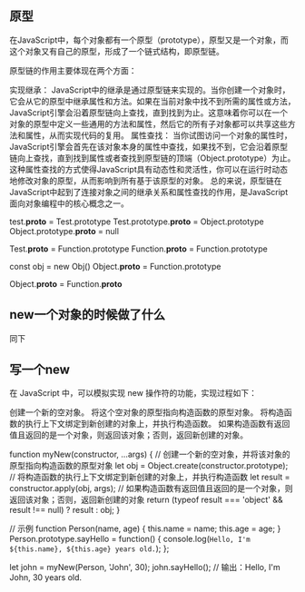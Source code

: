 ## 原型
在JavaScript中，每个对象都有一个原型（prototype），原型又是一个对象，而这个对象又有自己的原型，形成了一个链式结构，即原型链。

原型链的作用主要体现在两个方面：

实现继承： JavaScript中的继承是通过原型链来实现的。当你创建一个对象时，它会从它的原型中继承属性和方法。如果在当前对象中找不到所需的属性或方法，JavaScript引擎会沿着原型链向上查找，直到找到为止。这意味着你可以在一个对象的原型中定义一些通用的方法和属性，然后它的所有子对象都可以共享这些方法和属性，从而实现代码的复用。
属性查找： 当你试图访问一个对象的属性时，JavaScript引擎会首先在该对象本身的属性中查找，如果找不到，它会沿着原型链向上查找，直到找到属性或者查找到原型链的顶端（Object.prototype）为止。这种属性查找的方式使得JavaScript具有动态性和灵活性，你可以在运行时动态地修改对象的原型，从而影响到所有基于该原型的对象。
总的来说，原型链在JavaScript中起到了连接对象之间的继承关系和属性查找的作用，是JavaScript面向对象编程中的核心概念之一。

test.__proto__ = Test.prototype
Test.prototype.__proto__ = Object.prototype
Object.prototype.__proto__ = null

Test.__proto__ = Function.prototype
Function.__proto__ = Function.prototype

const obj = new Obj()
Object.__proto__ = Function.prototype

Object.__proto__ = Function.__proto__

## new一个对象的时候做了什么
同下

## 写一个new
在 JavaScript 中，可以模拟实现 new 操作符的功能，实现过程如下：

创建一个新的空对象。
将这个空对象的原型指向构造函数的原型对象。
将构造函数的执行上下文绑定到新创建的对象上，并执行构造函数。
如果构造函数有返回值且返回的是一个对象，则返回该对象；否则，返回新创建的对象。

function myNew(constructor, ...args) {
    // 创建一个新的空对象，并将该对象的原型指向构造函数的原型对象
    let obj = Object.create(constructor.prototype);
    // 将构造函数的执行上下文绑定到新创建的对象上，并执行构造函数
    let result = constructor.apply(obj, args);
    // 如果构造函数有返回值且返回的是一个对象，则返回该对象；否则，返回新创建的对象
    return (typeof result === 'object' && result !== null) ? result : obj;
}

// 示例
function Person(name, age) {
    this.name = name;
    this.age = age;
}
Person.prototype.sayHello = function() {
    console.log(`Hello, I'm ${this.name}, ${this.age} years old.`);
};

let john = myNew(Person, 'John', 30);
john.sayHello(); // 输出：Hello, I'm John, 30 years old.